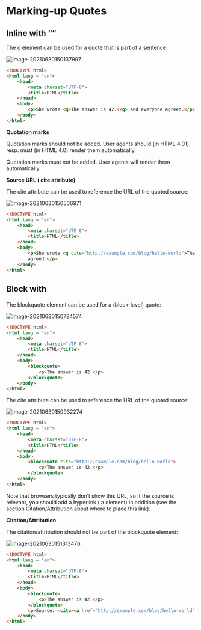 #  Marking-up Quotes

## Inline with <q>

The q element can be used for a quote that is part of a sentence:

![image-20210630150137997](/home/aidyn/snap/typora/39/.config/Typora/typora-user-images/image-20210630150137997.png)

```html
<!DOCTYPE html>
<html lang = "en">
    <head>
        <meta charset="UTF-8">
        <title>HTML</title>
    </head>
    <body>
        <p>She wrote <q>The answer is 42.</q> and everyone agreed.</p>
    </body>
</html>
```

**Quotation marks**

Quotation marks should not be added. User agents should (in HTML 4.01) resp. must (in HTML 4.0) render them
automatically.

Quotation marks must not be added. User agents will render them automatically.

**Source URL ( cite attribute)**

The cite attribute can be used to reference the URL of the quoted source:

![image-20210630150506971](/home/aidyn/snap/typora/39/.config/Typora/typora-user-images/image-20210630150506971.png)

```html
<!DOCTYPE html>
<html lang = "en">
    <head>
        <meta charset="UTF-8">
        <title>HTML</title>
    </head>
    <body>
        <p>She wrote <q cite="http://example.com/blog/hello-world">The answer is 42.</q> and eveyone
        agreed.</p>
    </body>
</html>
```

## Block with <blockquote>

The blockquote element can be used for a (block-level) quote:

![image-20210630150724574](/home/aidyn/snap/typora/39/.config/Typora/typora-user-images/image-20210630150724574.png)

```html
<!DOCTYPE html>
<html lang = "en">
    <head>
        <meta charset="UTF-8">
        <title>HTML</title>
    </head>
    <body>
        <blockquote>
            <p>The answer is 42.</p>
        </blockquote>
    </body>
</html>
```

The cite attribute can be used to reference the URL of the quoted source:

![image-20210630150932274](/home/aidyn/snap/typora/39/.config/Typora/typora-user-images/image-20210630150932274.png)

```html
<!DOCTYPE html>
<html lang = "en">
    <head>
        <meta charset="UTF-8">
        <title>HTML</title>
    </head>
    <body>
        <blockquote cite="http://example.com/blog/hello-world">
            <p>The answer is 42.</p>
        </blockquote>
    </body>
</html>
```

Note that browsers typically don’t show this URL, so if the source is relevant, you should add a hyperlink ( a element)
in addition (see the section Citation/Attribution about where to place this link).

**Citation/Attribution**

The citation/attribution should not be part of the blockquote element:

![image-20210630151313476](/home/aidyn/snap/typora/39/.config/Typora/typora-user-images/image-20210630151313476.png)

```html
<!DOCTYPE html>
<html lang = "en">
    <head>
        <meta charset="UTF-8">
        <title>HTML</title>
    </head>
    <body>
        <blockquote>
            <p>The answer is 42.</p>
        </blockquote>
        <p>Source: <cite><a href="http://example.com/blog/hello-world" rel="external">Hello World</a></cite></p>
    </body>
</html>
```



